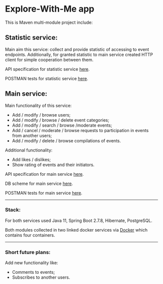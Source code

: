 # Explore-With-Me app
This is Maven multi-module project include:

## Statistic service:
Main aim this service: collect and provide statistic of accessing to event endpoints.
Additionally, for granted statistic to main service created HTTP client for simple cooperation between them.

API specification for statistic service [here](/ewm-stats-service-spec.json).

POSTMAN tests for statistic service [here](https://github.com/yandex-praktikum/java-explore-with-me/blob/main_svc/postman/ewm-stat-service.json).

## Main service:
Main functionality of this service:
* Add / modify / browse users;
* Add / modify / browse / delete event categories;
* Add / modify / search / browse /moderate events;
* Add / cancel / moderate / browse requests to participation in events from another users;
* Add / modify / delete / browse compilations of events.

Additional functionality:
* Add likes / dislikes;
* Show rating of events and their initiators.

API specification for main service [here](/ewm-main-service-spec.json).

DB scheme for main service [here](/assets/db-scheme.png).

POSTMAN tests for main service [here](https://github.com/yandex-praktikum/java-explore-with-me/blob/main_svc/postman/ewm-main-service.json).
***
### Stack:
For both services used Java 11, Spring Boot 2.7.8, Hibernate, PostgreSQL.

Both modules collected in two linked docker services via [Docker](/docker-compose.yml) which contains four containers.
***
### Short future plans:
Add new functionality like:
* Comments to events;
* Subscribes to another users.